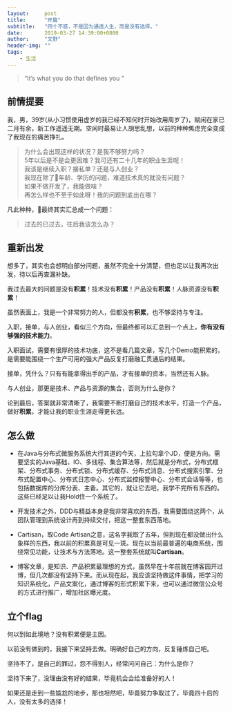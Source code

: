 ```yaml
---
layout:     post
title:      "开篇"
subtitle:   "四十不惑，不是因为通透人生，而是没有选择。"
date:       2019-03-27 14:39:00+0800
author:     "文野"
header-img: ""
tags:
    - 生活
---
```


> “It‘s what you do that defines you ”

## 前情提要

我，男，39岁(从小习惯使用虚岁的我已经不知何时开始改用周岁了)，赋闲在家已二月有余，新工作遥遥无期。空闲时最易让人胡思乱想，以前的种种焦虑完全变成了我现在的痛苦挣扎。

> 为什么会出现这样的状况？是我不够努力吗？<br/>
> 5年以后是不是会更困难？我可还有二十几年的职业生涯呢！<br/>
> 我该是继续入职？接私单？还是与人创业？<br/>
> 我现在除了年龄、学历的问题，难道技术真的就没有问题？<br/>
> 如果不做开发了，我能做啥？<br/>
> 再怎么样也不至于如此呀！我的问题到底出在哪？

凡此种种，最终其实汇总成一个问题： 

> 过去的已过去，往后我该怎么办？

## 重新出发

想多了，其实也会想明白部分问题，虽然不完全十分清楚，但也足以让我再次出发，待以后再查漏补缺。

我过去最大的问题是没有**积累**！技术没有**积累**！产品没有**积累**！人脉资源没有**积累**！

虽然表面上，我是一个非常努力的人，但都没有**积累**，也不够坚持与专注。

入职，接单，与人创业，看似三个方向，但最终都可以汇总到一个点上，**你有没有够强的技术能力**。

入职面试，需要有很厚的技术功底，这不是看几篇文章，写几个Demo能积累的，是需要能围绕一个生产可用的强大产品反复打磨融汇贯通后的结果。

接单，凭什么？只有有能拿得出手的产品，才有接单的资本，当然还有人脉。

与人创业，那更是技术、产品与资源的集合，否则为什么是你？

论到最后，答案就非常清晰了，我需要不断打磨自己的技术水平，打造一个产品，做好**积累**，才能让我的职业生涯走得更长远。


## 怎么做

+ 在Java与分布式微服务系统大行其道的今天，上拉勾拿个JD，便是方向。需要坚实的Java基础，IO、多线程、集合算法等，然后就是分布式，分布式框架、分布式事务、分布式锁、分布式缓存、分布式消息、分布式搜索引擎、分布式配置中心、分布式日志中心、分布式监控报警中心、分布式会话等等，也包括数据库的分库分表、主备。其它的，就让它去吧，我学不完所有东西的。这些已经足以让我Hold住一个系统了。

+ 开发技术之外，DDD与精益本身是我非常喜欢的东西，我需要围绕这两个，从团队管理到系统设计再到持续交付，把这一整套东西落地。

+ Cartisan，取Code Artisan之意，这名字我取了五年，但到现在都没做出什么象样的东西，我以前的积累真是可见一斑。现在以当前最普遍的电商系统，围绕常见功能，让技术与方法落地。这一整套系统就叫**Cartisan**。

+ 博客文章，是知识、产品积累最理想的方式，虽然早在十年前就在博客园开过博，但几次都没有坚持下来。而从现在起，我应该坚持做这件事情，把学习的知识系统化，产品文案化，通过博客的形式积累下来，也可以通过微信公众号的方式进行推广，增加社区曝光度。

## 立个flag

何以到如此境地？没有积累便是主因。

以前没有做到的，我接下来坚持去做。明确好自己的方向，反复锤炼自己吧。

坚持不了，是自己的罪过，怨不得别人，经常问问自己：为什么是你？

坚持下来了，没理由没有好的结果，毕竟机会会给准备好的人！

如果还是走到一些尴尬的地步，那也坦然吧，毕竟努力争取过了，毕竟四十后的人，没有太多的选择！